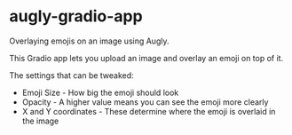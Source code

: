 # augly-gradio-app
Overlaying emojis on an image using Augly.

This Gradio app lets you upload an image and overlay an emoji on top of it.

The settings that can be tweaked:

* Emoji Size - How big the emoji should look
* Opacity - A higher value means you can see the emoji more clearly
* X and Y coordinates - These determine where the emoji is overlaid in the image
